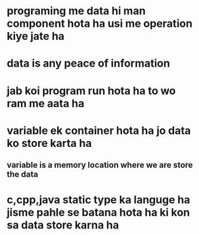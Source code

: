 
# programing me data hi man component hota ha usi me operation kiye jate ha

# data is any peace of information

# jab koi program run hota ha to wo ram me aata ha 

# variable ek container hota ha jo data ko store karta ha

## variable is a memory location where we are store the data

# c,cpp,java static type ka languge ha jisme pahle se batana hota ha ki kon sa data store karna ha 

